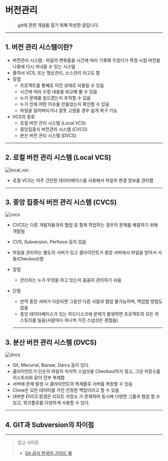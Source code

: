 # 버전관리

> **git에 관한 개념을 잡기 위해 작성한 글입니다.**
> 

---

## 1. 버전 관리 시스템이란?

- 버전관리 시스템 : 파일의 변화들을 시간에 따라 기록해 두었다가 특정 시점 버전을 나중에 다시 꺼내올 수 있는 시스템
- 줄여서 VCS, 또는 형상관리, 소스관리 라고도 함
- 장점
    - 프로젝트를 통째로 이전 상태로 되돌릴 수 있음
    - 시간에 따라 수정 내용을 비교해 볼 수 있음
    - 누가 문제를 일으켰는지 추적할 수 있음
    - 누가 언제 어떤 이슈를 만들었는지 확인할 수 있음
    - 파일을 일어버리거나 잘못 고쳤을 경우 쉽게 복구 가능
- VCS의 종류
    - 로컬 버전 관리 시스템 (Local VCS)
    - 중앙집중식 버전관리 시스템 (CVCS)
    - 분산 버전 관리 시스템 (DVCS)

---

## 2. 로컬 버전 관리 시스템 (Local VCS)

![local_vsc](https://github.com/hee9841/TIL/assets/70899677/1db40548-e671-4a87-b727-37c1a7e7648f)

- 로컬 VCS는 아주 간단한 데이터베이스를 사용해서 파일의 변경 정보를 관리함

---

## 3. 중앙 집중식 버전 관리 시스템 (CVCS)

![cvcs](https://github.com/hee9841/TIL/assets/70899677/0c2f0b4b-6ff8-410a-a19c-148195ad62b9)

- CVCS는 다른 개발자들과의 협업 등 함께 작업하는 경우의 문제를 해결하기 위해 개발됨
- CVS, Subversion, Perforce 등이 있음
- 파일을 관리하는 별도의 서버가 있고 클라이언트가 중앙 서버에서 파일을 받아서 사용(Checkout)함
- 장점
    - 관리자는 누가 무엇을 하고 있는지 꼼꼼히 관리하기 쉬음
- 단점
    - 만약 중앙 서버가 다운되면 그동안 다른 사람과 협업 불가능하며, 백업할 방법도 없음
    - 중앙 데이터베이스가 있는 하드디스크에 문제가 발생하면 프로젝트의 모든 히스토리를 잃음(사람마다 하나씩 가진 스냅샷은 괜찮음)
    
    ---
    

## 3. 분산 버전 관리 시스템 (DVCS)

![dvcs](https://github.com/hee9841/TIL/assets/70899677/afdef957-00b1-4701-842a-8c788946c4b9)

- Git, Mecurial, Bazaar, Darcs 등이 있다.
- 클라이언트가 단순히 파일의 마지막 스냅샷을 Checkout하지 않고, 그냥 저장소를 히스토리와 같이 전부 복제함
- 서버에 문제 발생 시 클라이언트의 복제물로 서버를 복원할 수 있음
- Clone은 모든 데이터를 가진 진정한 백업이라고 할 수 있음
- 대부분 DVCS 환경은 리모트 저장소 가 존재하여 동시에 다양한 그룹과 협업 할 수 있고, 워크플로를 다양하게 사용할 수 있다.

---

## 4. GIT과 Subversion의 차이점


--- 
> 참고 사이트 
> - [Git 공식 한국어 가이드 북](https://git-scm.com/book/ko/v2)